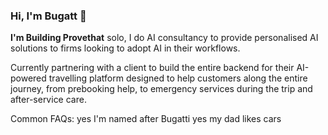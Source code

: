 ### Hi, I'm Bugatt 🙂

**I'm Building Provethat** solo, I do AI consultancy to provide personalised AI solutions to firms looking to adopt AI in their workflows.

Currently partnering with a client to build the entire backend for their AI-powered travelling platform designed to help customers along the entire journey, from prebooking help, to emergency services during the trip and after-service care.

Common FAQs:
yes I'm named after Bugatti
yes my dad likes cars
